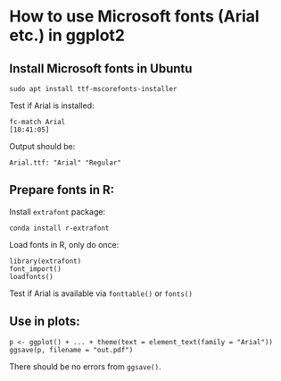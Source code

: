 # How to use Microsoft fonts (Arial etc.) in ggplot2

## Install Microsoft fonts in Ubuntu

```
sudo apt install ttf-mscorefonts-installer
```

Test if Arial is installed:
```
fc-match Arial                                                                                                                                                                                                             [10:41:05]
```

Output should be:
```
Arial.ttf: "Arial" "Regular"
```

## Prepare fonts in R:
Install `extrafont` package:
```
conda install r-extrafont
```

Load fonts in R, only do once:
```
library(extrafont)
font_import()
loadfonts()
```
Test if Arial is available via `fonttable()` or `fonts()`

## Use in plots:
```
p <- ggplot() + ... + theme(text = element_text(family = "Arial"))
ggsave(p, filename = "out.pdf")
```
There should be no errors from `ggsave()`.

